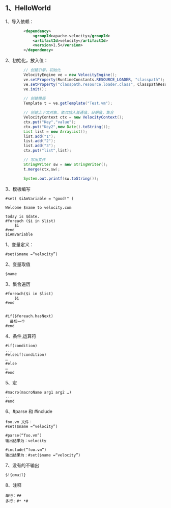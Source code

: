 ## 1、HelloWorld

1、导入依赖：

~~~ xml
		<dependency>
            <groupId>apache-velocity</groupId>
            <artifactId>velocity</artifactId>
            <version>1.5</version>
        </dependency>
~~~



2、初始化，放入值：

~~~ java
		// 创建引擎，初始化
		VelocityEngine ve = new VelocityEngine();
        ve.setProperty(RuntimeConstants.RESOURCE_LOADER, "classpath");
        ve.setProperty("classpath.resource.loader.class", ClasspathResourceLoader.class.getName());
        ve.init();
		
		// 创建模板
        Template t = ve.getTemplate("Test.vm");

        // 创建上下文对象，依次放入普通值，日期值，集合
		VelocityContext ctx = new VelocityContext();
        ctx.put("Key","value");
        ctx.put("Key2",new Date().toString());
        List list = new ArrayList();
        list.add("1");
        list.add("2");
        list.add("3");
        ctx.put("list",list);

		// 写出文件
        StringWriter sw = new StringWriter();
        t.merge(ctx,sw);

        System.out.printf(sw.toString());
~~~



3、模板编写

~~~ vm
#set( $iAmVariable = "good!" )

Welcome $name to velocity.com

today is $date.
#foreach ($i in $list)
    $i
#end
$iAmVariable
~~~



1、变量定义：

~~~ vm
#set($name =“velocity”)
~~~



2、变量取值

~~~ vm
$name
~~~



3、集合遍历

~~~ vm
#foreach($i in $list)
	$i
#end


#if($foreach.hasNext)
  最后一个
#end
~~~



4、条件,运算符

```vm
#if(condition)
...
#elseif(condition)
…
#else
…
#end
```



5、宏

~~~ vm
#macro(macroName arg1 arg2 …)
...
#end
~~~



6、#parse 和 #include

~~~ vm
foo.vm 文件：
#set($name =“velocity”)

#parse(“foo.vm”)
输出结果为：velocity

#include(“foo.vm”)
输出结果为：#set($name =“velocity”)
~~~



7、没有的不输出

~~~
$!{email}
~~~



8、注释

~~~
单行：##
多行：#* *#
~~~

